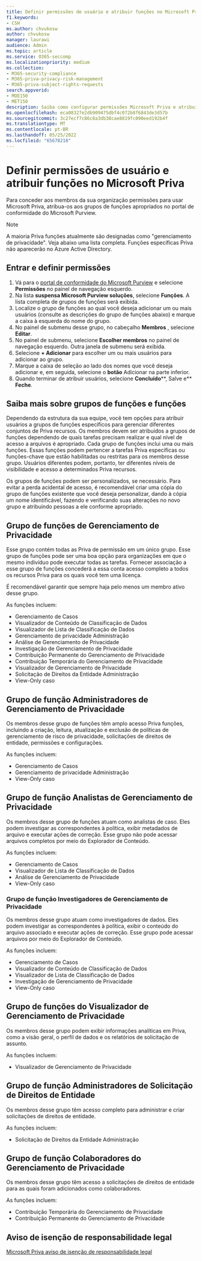```yaml
---
title: Definir permissões de usuário e atribuir funções no Microsoft Priva
f1.keywords:
- CSH
ms.author: chvukosw
author: chvukosw
manager: laurawi
audience: Admin
ms.topic: article
ms.service: O365-seccomp
ms.localizationpriority: medium
ms.collection:
- M365-security-compliance
- M365-priva-privacy-risk-management
- M365-priva-subject-rights-requests
search.appverid:
- MOE150
- MET150
description: Saiba como configurar permissões Microsoft Priva e atribuir usuários a grupos de funções.
ms.openlocfilehash: eca08327e2db909475dbf4c072b8f6843de3d57b
ms.sourcegitcommit: 3c27ecf7c86c8a3db38cae8819fc090eed192b4f
ms.translationtype: MT
ms.contentlocale: pt-BR
ms.lasthandoff: 05/25/2022
ms.locfileid: "65678218"
---
```

# <a name="set-user-permissions-and-assign-roles-in-microsoft-priva"></a>Definir permissões de usuário e atribuir funções no Microsoft Priva

Para conceder aos membros da sua organização permissões para usar Microsoft Priva, atribua-os aos grupos de funções apropriados no portal de conformidade do Microsoft Purview.

> [!NOTE]
> A maioria Priva funções atualmente são designadas como "gerenciamento de privacidade". Veja abaixo uma lista completa. Funções específicas Priva não aparecerão no Azure Active Directory.

## <a name="sign-in-and-set-permissions"></a>Entrar e definir permissões

1. Vá para o [portal de conformidade do Microsoft Purview](https://compliance.microsoft.com/) e selecione **Permissões** no painel de navegação esquerdo.  
2. Na lista **suspensa Microsoft Purview soluções**, selecione **Funções**. A lista completa de grupos de funções será exibida.
3. Localize o grupo de funções ao qual você deseja adicionar um ou mais usuários (consulte as descrições do grupo de funções abaixo) e marque a caixa à esquerda do nome do grupo.
4. No painel de submenu desse grupo, no cabeçalho **Membros** , selecione **Editar**.  
5. No painel de submenu, selecione **Escolher membros** no painel de navegação esquerdo. Outra janela de submenu será exibida.
6. Selecione **+ Adicionar** para escolher um ou mais usuários para adicionar ao grupo.  
7. Marque a caixa de seleção ao lado dos nomes que você deseja adicionar e, em seguida, selecione o **botão** Adicionar na parte inferior.  
8. Quando terminar de atribuir usuários, selecione **Concluído****, Salve e** **Feche**.

## <a name="learn-more-about-role-groups-and-roles"></a>Saiba mais sobre grupos de funções e funções

Dependendo da estrutura da sua equipe, você tem opções para atribuir usuários a grupos de funções específicos para gerenciar diferentes conjuntos de Priva recursos. Os membros devem ser atribuídos a grupos de funções dependendo de quais tarefas precisam realizar e qual nível de acesso a arquivos é apropriado. Cada grupo de funções inclui uma ou mais funções. Essas funções podem pertencer a tarefas Priva específicas ou funções-chave que estão habilitadas ou restritas para os membros desse grupo. Usuários diferentes podem, portanto, ter diferentes níveis de visibilidade e acesso a determinados Priva recursos.

Os grupos de funções podem ser personalizados, se necessário. Para evitar a perda acidental de acesso, é recomendável criar uma cópia do grupo de funções existente que você deseja personalizar, dando à cópia um nome identificável, fazendo e verificando suas alterações no novo grupo e atribuindo pessoas a ele conforme apropriado.

## <a name="privacy-management-role-group"></a>Grupo de funções de Gerenciamento de Privacidade

Esse grupo contém todas as Priva de permissão em um único grupo. Esse grupo de funções pode ser uma boa opção para organizações em que o mesmo indivíduo pode executar todas as tarefas. Fornecer associação a esse grupo de funções concederá a essa conta acesso completo a todos os recursos Priva para os quais você tem uma licença.

É recomendável garantir que sempre haja pelo menos um membro ativo desse grupo.

As funções incluem:

- Gerenciamento de Casos  
- Visualizador de Conteúdo de Classificação de Dados  
- Visualizador de Lista de Classificação de Dados  
- Gerenciamento de privacidade Administração  
- Análise de Gerenciamento de Privacidade  
- Investigação de Gerenciamento de Privacidade  
- Contribuição Permanente do Gerenciamento de Privacidade  
- Contribuição Temporária do Gerenciamento de Privacidade  
- Visualizador de Gerenciamento de Privacidade  
- Solicitação de Direitos da Entidade Administração  
- View-Only caso

## <a name="privacy-management-administrators-role-group"></a>Grupo de função Administradores de Gerenciamento de Privacidade

Os membros desse grupo de funções têm amplo acesso Priva funções, incluindo a criação, leitura, atualização e exclusão de políticas de gerenciamento de risco de privacidade, solicitações de direitos de entidade, permissões e configurações.

As funções incluem:

- Gerenciamento de Casos  
- Gerenciamento de privacidade Administração  
- View-Only caso

## <a name="privacy-management-analysts-role-group"></a>Grupo de função Analistas de Gerenciamento de Privacidade

Os membros desse grupo de funções atuam como analistas de caso. Eles podem investigar as correspondentes à política, exibir metadados de arquivo e executar ações de correção. Esse grupo não pode acessar arquivos completos por meio do Explorador de Conteúdo.

As funções incluem:

- Gerenciamento de Casos  
- Visualizador de Lista de Classificação de Dados  
- Análise de Gerenciamento de Privacidade  
- View-Only caso

### <a name="privacy-management-investigators-role-group"></a>Grupo de função Investigadores de Gerenciamento de Privacidade

Os membros desse grupo atuam como investigadores de dados. Eles podem investigar as correspondentes à política, exibir o conteúdo do arquivo associado e executar ações de correção. Esse grupo pode acessar arquivos por meio do Explorador de Conteúdo.

As funções incluem:

- Gerenciamento de Casos  
- Visualizador de Conteúdo de Classificação de Dados  
- Visualizador de Lista de Classificação de Dados  
- Investigação de Gerenciamento de Privacidade  
- View-Only caso

## <a name="privacy-management-viewer-role-group"></a>Grupo de funções do Visualizador de Gerenciamento de Privacidade

Os membros desse grupo podem exibir informações analíticas em Priva, como a visão geral, o perfil de dados e os relatórios de solicitação de assunto.

As funções incluem:

- Visualizador de Gerenciamento de Privacidade

## <a name="subject-rights-request-administrators-role-group"></a>Grupo de função Administradores de Solicitação de Direitos de Entidade

Os membros desse grupo têm acesso completo para administrar e criar solicitações de direitos de entidade.

As funções incluem:

- Solicitação de Direitos da Entidade Administração

## <a name="privacy-management-contributors-role-group"></a>Grupo de função Colaboradores do Gerenciamento de Privacidade

Os membros desse grupo têm acesso a solicitações de direitos de entidade para as quais foram adicionados como colaboradores.  

As funções incluem:

- Contribuição Temporária do Gerenciamento de Privacidade  
- Contribuição Permanente do Gerenciamento de Privacidade

## <a name="legal-disclaimer"></a>Aviso de isenção de responsabilidade legal

[Microsoft Priva aviso de isenção de responsabilidade legal](priva-disclaimer.md)